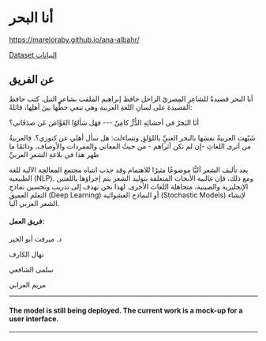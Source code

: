 # أنا البحر
https://mareloraby.github.io/ana-albahr/

<a href="https://www.kaggle.com/datasets/ahmedabelal/arabic-poetry"> Dataset البيانات</a>


## عن الفريق
 أنا البحر قصيدةٌ للشاعِرِ المِصريّ الراحل حافظ إبراهيم الملقب بشاعرِ النيل. كتب حافظ القصيدةَ على لسانِ اللغةِ العربيةِ وهي تنعي حظَّها بينَ أهلِها، قائلةً:

أنَا البَحرُ في أحشائِهِ الدُّرُّ كامِنٌ    ---   فهَل سَألوُا الغَوَّاصَ عَن صدَفَاتي؟

شَبّهت العربيةُ نفسَها بالبحر الغنيِِّ باللؤلؤِ, وتساءلت: هل سأل أهلي عن كنوزي؟. فالعربيةُ من أثرى اللغاتِ -إن لم تكن أثراهم - من حيثُ المعاني والمفردات والأوصاف، ودائمًا ما ظهر هذا في بلاغةِ الشعرِ العربيِّ

يعد تأليف الشعر آليًّا موضوعًا مثيرًا للاهتمام وقد جذب انتباه مجتمع المعالجة الآلية للغة الطبيعية (NLP). ومع ذلك، فإن غالبية الأبحاث المتعلقة بتوليد الشعر يتم إجراؤها باللغتين الإنجليزية والصينية، متجاهلة اللغات الأخرى. لهذا نحن نهدف إلى تدريب وتحسين نماذجِ التعلم العميق (Deep Learning) أو النماذج العشوائية  (Stochastic Models) لإنشاء الشعر العربي آليا. 



#### فريق العمل:

د. ميرفت أبو الخير

نهال الكارف

سلمى الشافعي

مريم العرابي


---
#### The model is still being deployed. The current work is a mock-up for a user interface.
---

